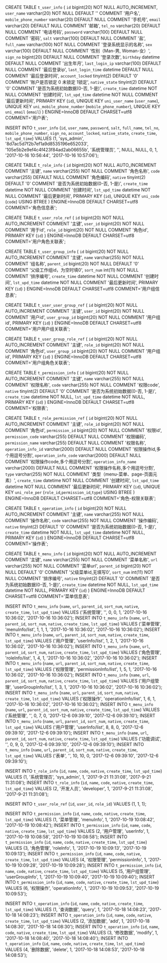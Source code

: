 CREATE TABLE `t_user_info` (
  `id` bigint(20) NOT NULL AUTO_INCREMENT,
  `user_name` varchar(20) NOT NULL DEFAULT '' COMMENT '用户名',
  `mobile_phone_number` varchar(20) DEFAULT NULL COMMENT '手机号',
  `email` varchar(20) DEFAULT NULL COMMENT '邮箱',
  `tel_no` varchar(20) DEFAULT NULL COMMENT '电话号码',
  `password` varchar(100) DEFAULT NULL COMMENT '密码',
  `salt` varchar(100) DEFAULT NULL COMMENT '盐',
  `full_name` varchar(100) NOT NULL COMMENT '登录系统显示的名称',
  `sex` varchar(100) DEFAULT NULL COMMENT '性别（Man-男, Woman-女）',
  `sign_no` bigint(20) DEFAULT NULL COMMENT '登录次数',
  `birthday` datetime DEFAULT NULL COMMENT '出生年月',
  `last_login_ip` varchar(100) DEFAULT NULL COMMENT '最后登录ip',
  `last_login_time` datetime DEFAULT NULL COMMENT '最后登录时间',
  `account_locked` tinyint(2) DEFAULT '0' COMMENT '账户是否锁定 0 未锁定 1锁定',
  `native_state` tinyint(2) DEFAULT '0' COMMENT '是否为系统初始数据(0-否, 1-是)',
  `create_time` datetime NOT NULL COMMENT '创建时间',
  `lst_upd_time` datetime NOT NULL COMMENT '最后更新时间',
  PRIMARY KEY (`id`),
  UNIQUE KEY `uni_user_name` (`user_name`),
  UNIQUE KEY `uni_mobile_phone_number` (`mobile_phone_number`),
  UNIQUE KEY `uni_email` (`email`)
) ENGINE=InnoDB DEFAULT CHARSET=utf8 COMMENT='用户表';

INSERT INTO `t_user_info` (`id`, `user_name`, `password`, `salt`, `full_name`, `tel_no`, `mobile_phone_number`, `sign_no`, `account_locked`, `native_state`, `create_time`, `lst_upd_time`) VALUES (1, 'sys_admin', '8d7ac5d7f2b7ef1a9d8535196e652033', '105e5b2e9ef4c4f423f84ad2ab06655b', '系统管理员', '', NULL, NULL, 0, 1, '2017-10-16 10:56:44', '2017-10-16 10:57:06');

CREATE TABLE `t_role_info` (
  `id` bigint(20) NOT NULL AUTO_INCREMENT COMMENT '主键',
  `name` varchar(255) NOT NULL COMMENT '角色名称',
  `code` varchar(255) DEFAULT NULL COMMENT '角色编码',
  `native` tinyint(2) DEFAULT '0' COMMENT '是否为系统初始数据(0-否, 1-是)',
  `create_time` datetime NOT NULL COMMENT '创建时间',
  `lst_upd_time` datetime NOT NULL COMMENT '最后更新时间',
  PRIMARY KEY (`id`),
  UNIQUE KEY `uni_code` (`code`) USING BTREE
) ENGINE=InnoDB DEFAULT CHARSET=utf8 COMMENT='角色信息表';

CREATE TABLE `t_user_role_ref` (
  `id` bigint(20) NOT NULL AUTO_INCREMENT COMMENT '主键',
  `user_id` bigint(20) NOT NULL COMMENT '用于id',
  `role_id` bigint(20) NOT NULL COMMENT '角色id',
  PRIMARY KEY (`id`)
) ENGINE=InnoDB DEFAULT CHARSET=utf8 COMMENT='用户角色关联表';

CREATE TABLE `t_user_group_info` (
  `id` bigint(20) NOT NULL AUTO_INCREMENT COMMENT '主键',
  `name` varchar(255) NOT NULL COMMENT '组名称',
  `parent_id` bigint(20) NOT NULL DEFAULT '0' COMMENT '父级工作组id，为空时填0',
  `sort_num` int(11) NOT NULL COMMENT '排序编号',
  `create_time` datetime NOT NULL COMMENT '创建时间',
  `lst_upd_time` datetime NOT NULL COMMENT '最后更新时间',
  PRIMARY KEY (`id`)
) ENGINE=InnoDB DEFAULT CHARSET=utf8 COMMENT='用户组信息表';

CREATE TABLE `t_user_user_group_ref` (
  `id` bigint(20) NOT NULL AUTO_INCREMENT COMMENT '主键',
  `user_id` bigint(20) NOT NULL COMMENT '用户id',
  `user_group_id` bigint(20) NOT NULL COMMENT '用户组id',
  PRIMARY KEY (`id`)
) ENGINE=InnoDB DEFAULT CHARSET=utf8 COMMENT='用户用户组关联表';

CREATE TABLE `t_user_group_role_ref` (
  `id` bigint(20) NOT NULL AUTO_INCREMENT COMMENT '主键',
  `role_id` bigint(20) NOT NULL COMMENT '角色id',
  `user_group_id` bigint(20) NOT NULL COMMENT '用户组id',
  PRIMARY KEY (`id`)
) ENGINE=InnoDB DEFAULT CHARSET=utf8 COMMENT='用户组角色关联表';

CREATE TABLE `t_permission_info` (
  `id` bigint(20) NOT NULL AUTO_INCREMENT COMMENT '主键',
  `name` varchar(255) NOT NULL COMMENT '权限名称',
  `code` varchar(255) NOT NULL COMMENT '权限code',
  `native` tinyint(2) DEFAULT '0' COMMENT '是否为系统初始数据(0-否, 1-是)',
  `create_time` datetime NOT NULL,
  `lst_upd_time` datetime NOT NULL,
  PRIMARY KEY (`id`)
) ENGINE=InnoDB DEFAULT CHARSET=utf8 COMMENT='权限表';

CREATE TABLE `t_role_permission_ref` (
  `id` bigint(20) NOT NULL AUTO_INCREMENT COMMENT '主键',
  `role_id` bigint(20) NOT NULL COMMENT '角色id',
  `permission_id` bigint(20) NOT NULL COMMENT '权限id',
  `permission_code` varchar(255) DEFAULT NULL COMMENT '权限编码',
  `permission_name` varchar(255) DEFAULT NULL COMMENT '权限名称',
  `operation_info_id` varchar(2000) DEFAULT NULL COMMENT '权限操作id,多个用逗号分割',
  `operation_info_code` varchar(2000) DEFAULT NULL COMMENT '权限操作code,多个用逗号分割',
  `operation_info_name` varchar(2000) DEFAULT NULL COMMENT '权限操作名称,多个用逗号分割',
  `type` varchar(255) NOT NULL COMMENT '类型（menu-菜单、page-页面元素）',
  `create_time` datetime NOT NULL COMMENT '创建时间',
  `lst_upd_time` datetime NOT NULL COMMENT '最后更新时间',
  PRIMARY KEY (`id`),
  UNIQUE KEY `uni_role_per` (`role_id`,`permission_id`,`type`) USING BTREE
) ENGINE=InnoDB DEFAULT CHARSET=utf8 COMMENT='角色-权限关联表';

CREATE TABLE `t_operation_info` (
  `id` bigint(20) NOT NULL AUTO_INCREMENT COMMENT '主键',
  `name` varchar(255) NOT NULL COMMENT '操作名称',
  `code` varchar(255) NOT NULL COMMENT '操作编码',
  `native` tinyint(2) DEFAULT '0' COMMENT '是否为系统初始数据(0-否, 1-是)',
  `create_time` datetime NOT NULL,
  `lst_upd_time` datetime NOT NULL,
  PRIMARY KEY (`id`)
) ENGINE=InnoDB DEFAULT CHARSET=utf8 COMMENT='操作表';

CREATE TABLE `t_menu_info` (
  `id` bigint(20) NOT NULL AUTO_INCREMENT COMMENT '主键',
  `name` varchar(255) NOT NULL COMMENT '菜单名称',
  `url` varchar(255) NOT NULL COMMENT '菜单url',
  `parent_id` bigint(20) NOT NULL DEFAULT '0' COMMENT '父级菜单id,无填写0',
  `sort_num` int(11) NOT NULL COMMENT '排序编号',
  `native` tinyint(2) DEFAULT '0' COMMENT '是否为系统初始数据(0-否, 1-是)',
  `create_time` datetime NOT NULL,
  `lst_upd_time` datetime NOT NULL,
  PRIMARY KEY (`id`)
) ENGINE=InnoDB DEFAULT CHARSET=utf8 COMMENT='菜单信息表';

INSERT INTO `t_menu_info` (`name`, `url`, `parent_id`, `sort_num`, `native`, `create_time`, `lst_upd_time`) VALUES ('系统管理', '', 0, 0, 1, '2017-10-16 10:36:02', '2017-10-16 10:36:02');
INSERT INTO `t_menu_info` (`name`, `url`, `parent_id`, `sort_num`, `native`, `create_time`, `lst_upd_time`) VALUES ('菜单管理', 'menuInfo/list', 1, 1, 1, '2017-10-16 10:36:02', '2017-10-16 10:36:02');
INSERT INTO `t_menu_info` (`name`, `url`, `parent_id`, `sort_num`, `native`, `create_time`, `lst_upd_time`) VALUES ('用户管理', 'userInfo/list', 1, 2, 1, '2017-10-16 10:36:02', '2017-10-16 10:36:02');
INSERT INTO `t_menu_info` (`name`, `url`, `parent_id`, `sort_num`, `native`, `create_time`, `lst_upd_time`) VALUES ('角色管理', 'roleInfo/list', 1, 4, 1, '2017-10-16 10:36:02', '2017-10-16 10:36:02');
INSERT INTO `t_menu_info` (`name`, `url`, `parent_id`, `sort_num`, `native`, `create_time`, `lst_upd_time`) VALUES ('权限管理', 'permissionInfo/list', 1, 5, 1, '2017-10-16 10:36:02', '2017-10-16 10:36:02');
INSERT INTO `t_menu_info` (`name`, `url`, `parent_id`, `sort_num`, `native`, `create_time`, `lst_upd_time`) VALUES ('用户组管理', 'userGroupInfo/list', 1, 3, 1, '2017-10-16 10:36:02', '2017-10-16 10:36:02');
INSERT INTO `t_menu_info` (`name`, `url`, `parent_id`, `sort_num`, `native`, `create_time`, `lst_upd_time`) VALUES ('权限操作', 'operationInfo/list', 1, 6, 1, '2017-10-16 10:36:02', '2017-10-16 10:36:02');
INSERT INTO `t_menu_info` (`name`, `url`, `parent_id`, `sort_num`, `native`, `create_time`, `lst_upd_time`) VALUES ('系统管理', '', 0, 7, 0, '2017-12-6 09:39:10', '2017-12-6 09:39:10');
INSERT INTO `t_menu_info` (`name`, `url`, `parent_id`, `sort_num`, `native`, `create_time`, `lst_upd_time`) VALUES ('用户管理', 'userInfo/list', 8, 8, 0, '2017-12-6 09:39:10', '2017-12-6 09:39:10');
INSERT INTO `t_menu_info` (`name`, `url`, `parent_id`, `sort_num`, `native`, `create_time`, `lst_upd_time`) VALUES ('功能调试', '', 0, 9, 0, '2017-12-6 09:39:10', '2017-12-6 09:39:10');
INSERT INTO `t_menu_info` (`name`, `url`, `parent_id`, `sort_num`, `native`, `create_time`, `lst_upd_time`) VALUES ('表单', '', 10, 10, 0, '2017-12-6 09:39:10', '2017-12-6 09:39:10');

INSERT INTO `t_role_info` (`id`, `name`, `code`, `native`, `create_time`, `lst_upd_time`) VALUES (1, '系统管理员', 'sys_admin', 1, '2017-9-21 11:31:08', '2017-9-21 11:31:08');
INSERT INTO `t_role_info` (`id`, `name`, `code`, `native`, `create_time`, `lst_upd_time`) VALUES (2, '开发人员', 'developer', 1, '2017-9-21 11:31:08', '2017-9-21 11:31:08');

INSERT INTO `t_user_role_ref` (`id`, `user_id`, `role_id`) VALUES (1, 1, 1);

INSERT INTO `t_permission_info` (`id`, `name`, `code`, `native`, `create_time`, `lst_upd_time`) VALUES (1, '菜单管理', 'menuInfo', 1, '2017-10-19 10:08:42', '2017-10-19 10:08:42');
INSERT INTO `t_permission_info` (`id`, `name`, `code`, `native`, `create_time`, `lst_upd_time`) VALUES (2, '用户管理', 'userInfo', 1, '2017-10-19 10:08:58', '2017-10-19 10:08:58');
INSERT INTO `t_permission_info` (`id`, `name`, `code`, `native`, `create_time`, `lst_upd_time`) VALUES (3, '角色管理', 'roleInfo', 1, '2017-10-19 10:09:13', '2017-10-19 10:09:13');
INSERT INTO `t_permission_info` (`id`, `name`, `code`, `native`, `create_time`, `lst_upd_time`) VALUES (4, '权限管理', 'permissionInfo', 1, '2017-10-19 10:09:28', '2017-10-19 10:09:28');
INSERT INTO `t_permission_info` (`id`, `name`, `code`, `native`, `create_time`, `lst_upd_time`) VALUES (5, '用户组管理', 'userGroupInfo', 1, '2017-10-19 10:09:40', '2017-10-19 10:09:40');
INSERT INTO `t_permission_info` (`id`, `name`, `code`, `native`, `create_time`, `lst_upd_time`) VALUES (6, '权限操作', 'operationInfo', 1, '2017-10-19 10:09:53', '2017-10-19 10:09:53');

INSERT INTO `t_operation_info` (`id`, `name`, `code`, `native`, `create_time`, `lst_upd_time`) VALUES (1, '查询数据', 'query', 1, '2017-10-18 14:08:23', '2017-10-18 14:08:23');
INSERT INTO `t_operation_info` (`id`, `name`, `code`, `native`, `create_time`, `lst_upd_time`) VALUES (2, '添加数据', 'add', 1, '2017-10-18 14:08:30', '2017-10-18 14:08:30');
INSERT INTO `t_operation_info` (`id`, `name`, `code`, `native`, `create_time`, `lst_upd_time`) VALUES (3, '修改数据', 'modify', 1, '2017-10-18 14:08:40', '2017-10-18 14:08:40');
INSERT INTO `t_operation_info` (`id`, `name`, `code`, `native`, `create_time`, `lst_upd_time`) VALUES (4, '删除数据', 'delete', 1, '2017-10-18 14:08:53', '2017-10-18 14:08:53');



